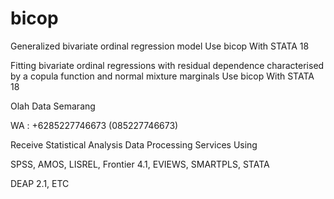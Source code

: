 # bicop
Generalized bivariate ordinal regression model Use bicop With STATA 18

Fitting bivariate ordinal regressions with residual dependence characterised by a copula function and normal mixture marginals Use bicop With STATA 18

Olah Data Semarang

WA : +6285227746673 (085227746673)

Receive Statistical Analysis Data Processing Services Using

SPSS, AMOS, LISREL, Frontier 4.1, EVIEWS, SMARTPLS, STATA

DEAP 2.1, ETC
